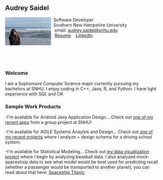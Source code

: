 ## Audrey Saidel

<img src="SiteFiles/me.png" align="left" width=150>&nbsp;  Software Developer<br/>
&nbsp;  Southern New Hampshire University <br/>
&nbsp; &nbsp;email: audrey.saidel@snhu.edu<br/>
&nbsp; &nbsp;[Resume](SiteFiles/resume.pdf)
&nbsp; &nbsp;[LinkedIn](https://www.linkedin.com/in/audrey-saidel-33863b294/)

<br/>
<br/>
<br/>
<br/>

### Welcome

I am a Sophomore Computer Science major currently pursuing my bachelors at SNHU. I enjoy coding in C++, Java, R, and Python. I have light experience with SQL and C#.

### Sample Work Products

-I'm available for Android Java Application Design... Check out [one of my recent apps](https://github.com/Austin-bryan/YesChef) from a group project at SNHU!

-I'm available for AGILE Systems Anaylsis and Design... Check out [one of my recent projects](https://github.com/au1rey/CS-255-Driver-Pass-Documentation) where I analyze + design schema for a driving school system.

-I'm available for Statistical Modeling... Check out [my data visualization project](https://github.com/au1rey/MAT434) where I begin by analyzing baseball data.
I also analyzed mock-spaceshsip data to see what model would be best used for predicting recall (whether a passenger would be transported to another planet), you can read about that here: [Spaceship Titanic](https://au1rey.github.io/MAT434/SpaceshipTitanicEDA.html) 
